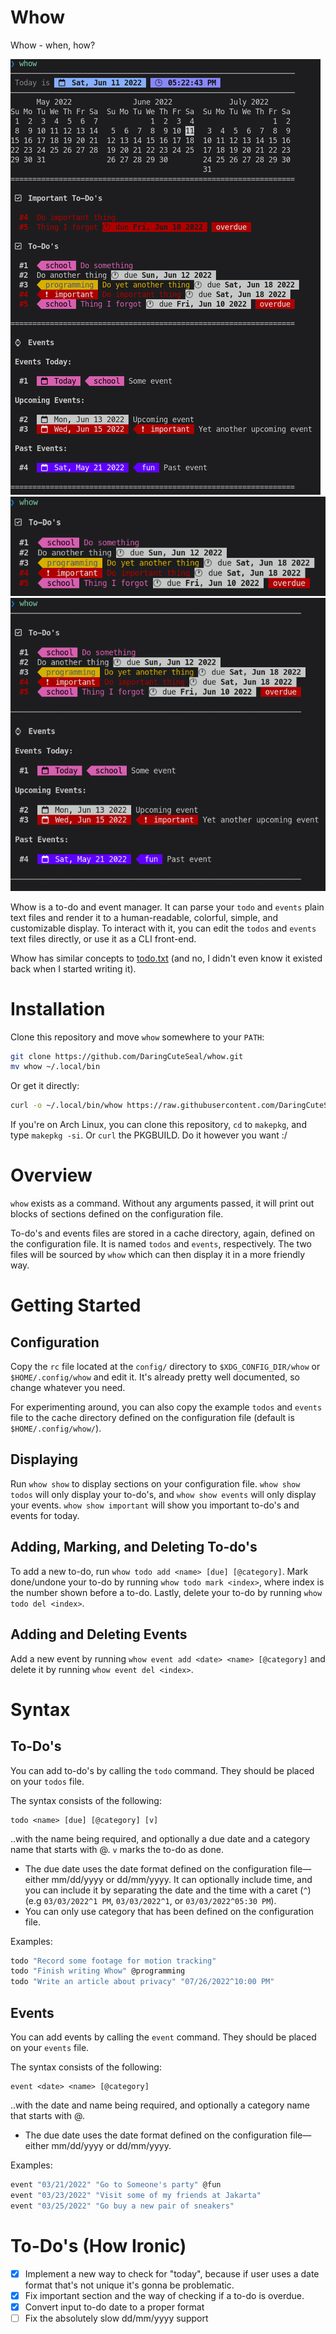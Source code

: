# Whow

Whow - when, how?

![whow screenshot](img/1.png)
![whow screenshot](img/2.png)
![whow screenshot](img/3.png)

Whow is a to-do and event manager. It can parse your `todo` and `events` plain text files and render it to a human-readable, colorful, simple, and customizable display. To interact with it, you can edit the `todos` and `events` text files directly, or use it as a CLI front-end.

Whow has similar concepts to [todo.txt](https://github.com/todotxt/todo.txt-cli) (and no, I didn't even know it existed back when I started writing it).

# Installation

Clone this repository and move `whow` somewhere to your `PATH`:

```bash
git clone https://github.com/DaringCuteSeal/whow.git
mv whow ~/.local/bin
```

Or get it directly:

```bash
curl -o ~/.local/bin/whow https://raw.githubusercontent.com/DaringCuteSeal/whow/main/whow
```

If you're on Arch Linux, you can clone this repository, `cd` to `makepkg`, and type `makepkg -si`. Or `curl` the PKGBUILD. Do it however you want :/

# Overview

`whow` exists as a command. Without any arguments passed, it will print out blocks of sections defined on the configuration file.

To-do's and events files are stored in a cache directory, again, defined on the configuration file. It is named `todos` and `events`, respectively. The two files will be sourced by `whow` which can then display it in a more friendly way.



# Getting Started

## Configuration

Copy the `rc` file located at the `config/` directory to `$XDG_CONFIG_DIR/whow` or `$HOME/.config/whow` and edit it. It's already pretty well documented, so change whatever you need.

For experimenting around, you can also copy the example `todos` and `events` file to the cache directory defined on the configuration file (default is `$HOME/.config/whow/`).

## Displaying

Run `whow show` to display sections on your configuration file. `whow show todos` will only display your to-do's, and `whow show events` will only display your events. `whow show important` will show you important to-do's and events for today.

## Adding, Marking, and Deleting To-do's

To add a new to-do, run `whow todo add <name> [due] [@category]`.
Mark done/undone your to-do by running `whow todo mark <index>`, where index is the number shown before a to-do.
Lastly, delete your to-do by running `whow todo del <index>`.

## Adding and Deleting Events

Add a new event by running `whow event add <date> <name> [@category]` and delete it by running `whow event del <index>`.



# Syntax

## To-Do's

You can add to-do's by calling the `todo` command. They should be placed on your `todos` file.

The syntax consists of the following:

```
todo <name> [due] [@category] [v]
```

..with the name being required, and optionally a due date and a category name that starts with @. `v` marks the to-do as done.

- The due date uses the date format defined on the configuration file—either mm/dd/yyyy or dd/mm/yyyy. It can optionally include time, and you can include it by separating the date and the time with a caret (`^`) (e.g `03/03/2022^1 PM`, `03/03/2022^1`, or `03/03/2022^05:30 PM`).
- You can only use category that has been defined on the configuration file.

Examples:

```bash
todo "Record some footage for motion tracking"
todo "Finish writing Whow" @programming
todo "Write an article about privacy" "07/26/2022^10:00 PM"
```

## Events

You can add events by calling the `event` command. They should be placed on your `events` file.

The syntax consists of the following:
```
event <date> <name> [@category]
```

..with the date and name being required, and optionally a category name that starts with @.

- The due date uses the date format defined on the configuration file—either mm/dd/yyyy or dd/mm/yyyy.

Examples:

```bash
event "03/21/2022" "Go to Someone's party" @fun
event "03/23/2022" "Visit some of my friends at Jakarta"
event "03/25/2022" "Go buy a new pair of sneakers" 
```

# To-Do's (How Ironic)

- [x] Implement a new way to check for "today", because if user uses a date format that's not unique it's gonna be problematic.
- [x] Fix important section and the way of checking if a to-do is overdue.
- [x] Convert input to-do date to a proper format
- [ ] Fix the absolutely slow dd/mm/yyyy support
